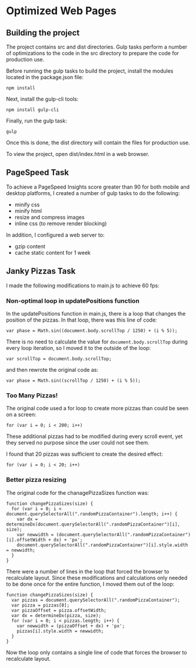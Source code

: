 # Optimized Web Pages

## Building the project

The project contains src and dist directories. Gulp tasks perform a number of
optimizations to the code in the src directory to prepare the code for production use.

Before running the gulp tasks to build the project, install the modules located
in the package.json file:

`npm install`

Next, install the gulp-cli tools:

`npm install gulp-cli`

Finally, run the gulp task:

`gulp`

Once this is done, the dist directory will contain the files for production use.

To view the project, open dist/index.html in a web browser.

## PageSpeed Task

To achieve a PageSpeed Insights score greater than 90 for both mobile and desktop
platforms, I created a number of gulp tasks to do the following:

- minify css
- minify html
- resize and compress images
- inline css (to remove render blocking)

In addition, I configured a web server to:

- gzip content
- cache static content for 1 week

## Janky Pizzas Task

I made the following modifications to main.js to achieve 60 fps:

### Non-optimal loop in updatePositions function

In the updatePositions function in main.js, there is a loop that changes the
position of the pizzas. In that loop, there was this line of code:

`var phase = Math.sin((document.body.scrollTop / 1250) + (i % 5));`

There is no need to calculate the value for `document.body.scrollTop` during
every loop iteration, so I moved it to the outside of the loop:

`var scrollTop = document.body.scrollTop;`

and then rewrote the original code as:

`var phase = Math.sin((scrollTop / 1250) + (i % 5));`

### Too Many Pizzas!

The original code used a for loop to create more pizzas than could be seen on a screen:

`for (var i = 0; i < 200; i++)`

These additional pizzas had to be modified during every scroll event, yet they served
no purpose since the user could not see them.

I found that 20 pizzas was sufficient to create the desired effect:

`for (var i = 0; i < 20; i++)`

### Better pizza resizing

The original code for the chanagePizzaSizes function was:

```
function changePizzaSizes(size) {
  for (var i = 0; i < document.querySelectorAll(".randomPizzaContainer").length; i++) {
    var dx = determineDx(document.querySelectorAll(".randomPizzaContainer")[i], size);
    var newwidth = (document.querySelectorAll(".randomPizzaContainer")[i].offsetWidth + dx) + 'px';
    document.querySelectorAll(".randomPizzaContainer")[i].style.width = newwidth;
  }
}
```
There were a number of lines in the loop that forced the browser to recalculate layout.
Since these modifications and calculations only needed to be done once for the entire
function, I moved them out of the loop:

```
function changePizzaSizes(size) {
  var pizzas = document.querySelectorAll(".randomPizzaContainer");
  var pizza = pizzas[0];
  var pizzaOffset = pizza.offsetWidth;
  var dx = determineDx(pizza, size);
  for (var i = 0; i < pizzas.length; i++) {
    var newwidth = (pizzaOffset + dx) + 'px';
    pizzas[i].style.width = newwidth;
  }
}
```

Now the loop only contains a single line of code that forces the browser to recalculate
layout.
